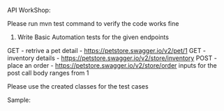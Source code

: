 API WorkShop:

Please run mvn test command to verify the code works fine

1. Write Basic Automation tests for the given endpoints

GET - retrive a pet detail - https://petstore.swagger.io/v2/pet/1 
GET - inventory details - https://petstore.swagger.io/v2/store/inventory
POST - place an order - https://petstore.swagger.io/v2/store/order
inputs for the post call body ranges from 1

Please use the created classes for the test cases

Sample:

